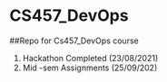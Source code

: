 # CS457_DevOps

##Repo for Cs457_DevOps course 

1. Hackathon Completed (23/08/2021)<br>
2. Mid -sem Assignments (25/09/202)<br>
